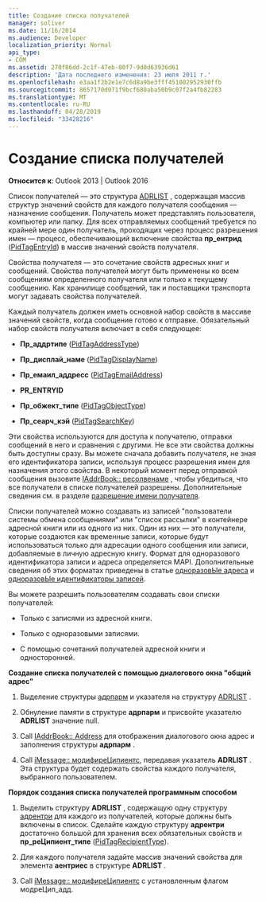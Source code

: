 ```yaml
---
title: Создание списка получателей
manager: soliver
ms.date: 11/16/2014
ms.audience: Developer
localization_priority: Normal
api_type:
- COM
ms.assetid: 270f86dd-2c1f-47eb-80f7-9d0d63936d61
description: 'Дата последнего изменения: 23 июля 2011 г.'
ms.openlocfilehash: e3aa1f2b2e1e7c6d8a9be3fff451002952930ffb
ms.sourcegitcommit: 8657170d071f9bcf680aba50b9c07f2a4fb82283
ms.translationtype: MT
ms.contentlocale: ru-RU
ms.lasthandoff: 04/28/2019
ms.locfileid: "33428216"
---
```

# <a name="creating-a-recipient-list"></a>Создание списка получателей

  
  
**Относится к**: Outlook 2013 | Outlook 2016 
  
Список получателей — это структура [ADRLIST](adrlist.md) , содержащая массив структур значений свойств для каждого получателя сообщения — назначение сообщения. Получатель может представлять пользователя, компьютер или папку. Для всех отправляемых сообщений требуется по крайней мере один получатель, проходящих через процесс разрешения имен — процесс, обеспечивающий включение свойства **пр_ентрид** ([PidTagEntryId](pidtagentryid-canonical-property.md)) в массив значений свойств получателя. 
  
Свойства получателя — это сочетание свойств адресных книг и сообщений. Свойства получателей могут быть применены ко всем сообщениям определенного получателя или только к текущему сообщению. Как хранилище сообщений, так и поставщики транспорта могут задавать свойства получателей. 
  
Каждый получатель должен иметь основной набор свойств в массиве значений свойств, когда сообщение готово к отправке. Обязательный набор свойств получателя включает в себя следующее:
  
- **Пр_аддртипе** ([PidTagAddressType](pidtagaddresstype-canonical-property.md)) 
    
- **Пр_дисплай_наме** ([PidTagDisplayName](pidtagdisplayname-canonical-property.md)) 
    
- **Пр_емаил_аддресс** ([PidTagEmailAddress](pidtagemailaddress-canonical-property.md)) 
    
- **PR_ENTRYID**
    
- **Пр_обжект_типе** ([PidTagObjectType](pidtagobjecttype-canonical-property.md)) 
    
- **Пр_сеарч_кэй** ([PidTagSearchKey](pidtagsearchkey-canonical-property.md)) 
    
Эти свойства используются для доступа к получателю, отправки сообщений в него и сравнения с другими. Не все эти свойства должны быть доступны сразу. Вы можете сначала добавить получателя, не зная его идентификатора записи, используя процесс разрешения имен для назначения этого свойства. В некоторый момент перед отправкой сообщения вызовите [IAddrBook:: ресолвенаме](iaddrbook-resolvename.md) , чтобы убедиться, что все получатели в списке получателей разрешены. Дополнительные сведения см. в разделе [разрешение имени получателя](resolving-a-recipient-name.md).
  
Списки получателей можно создавать из записей "пользователи системы обмена сообщениями" или "список рассылки" в контейнере адресной книги или из одного из них. Один из них — это получатели, которые создаются как временные записи, которые будут использоваться только для адресации одного сообщения или записи, добавляемые в личную адресную книгу. Формат для одноразового идентификатора записи и адреса определяется MAPI. Дополнительные сведения об этих форматах приведены в статье [одноразовЫе адреса](one-off-addresses.md) и [одноразовЫе идентификаторы записей](one-off-entry-identifiers.md).
  
Вы можете разрешить пользователям создавать свои списки получателей:
  
- Только с записями из адресной книги.
    
- Только с одноразовыми записями.
    
- С помощью сочетаний получателей адресной книги и односторонней.
    
 **Создание списка получателей с помощью диалогового окна "общий адрес"**
  
1. Выделение структуры [адрпарм](adrparm.md) и указателя на структуру [ADRLIST](adrlist.md) . 
    
2. Обнуление памяти в структуре **адрпарм** и присвойте указателю **ADRLIST** значение null. 
    
3. Call [IAddrBook:: Address](iaddrbook-address.md) для отображения диалогового окна адрес и заполнения структуры **адрпарм** . 
    
4. Call [iMessage:: модифиреЦипиентс](imessage-modifyrecipients.md), передавая указатель **ADRLIST** . Эта структура будет содержать свойства каждого получателя, выбранного пользователем. 
    
 **Порядок создания списка получателей программным способом**
  
1. Выделить структуру **ADRLIST** , содержащую одну структуру [адрентри](adrentry.md) для каждого из получателей, которые должны быть включены в список. Сделайте каждую структуру **адрентри** достаточно большой для хранения всех обязательных свойств и **пр_реЦипиент_типе** ([PidTagRecipientType](pidtagrecipienttype-canonical-property.md)).
    
2. Для каждого получателя задайте массив значений свойства для элемента **аентриес** в структуре **ADRLIST** . 
    
3. Call [iMessage:: модифиреЦипиентс](imessage-modifyrecipients.md) с установленным флагом модреЦип_адд. 
    

